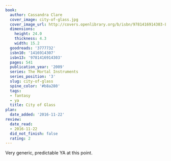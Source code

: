 ```yaml
---
book:
  author: Cassandra Clare
  cover_image: city-of-glass.jpg
  cover_image_url: http://covers.openlibrary.org/b/isbn/9781416914303-L.jpg
  dimensions:
    height: 24.0
    thickness: 4.3
    width: 15.2
  goodreads: '3777732'
  isbn10: '1416914307'
  isbn13: '9781416914303'
  pages: 541
  publication_year: '2009'
  series: The Mortal Instruments
  series_position: '3'
  slug: city-of-glass
  spine_color: '#b8a280'
  tags:
  - fantasy
  - ya
  title: City of Glass
plan:
  date_added: '2016-11-22'
review:
  date_read:
  - 2016-11-22
  did_not_finish: false
  rating: 2
---
```


Very generic, predictable YA at this point.

